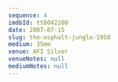 ```yaml
---
sequence: 4
imdbId: tt0042208
date: 2007-07-15
slug: the-asphalt-jungle-1950
medium: 35mm
venue: AFI Silver
venueNotes: null
mediumNotes: null
---
```

